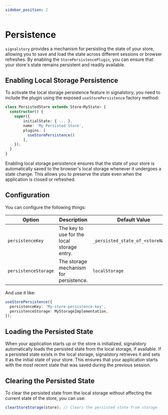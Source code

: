 ```yaml
---
sidebar_position: 2
---
```


# Persistence

`signalstory` provides a mechanism for persisting the state of your store, allowing you to save and load the state across different sessions or browser refreshes. By enabling the `StorePersistencePlugin`, you can ensure that your store's state remains persistent and readily available.

## Enabling Local Storage Persistence

To activate the local storage persistence feature in signalstory, you need to include the plugin using the exposed `useStorePersistence` factory method:

```typescript
class PersistedStore extends Store<MyState> {
  constructor() {
    super({
        initialState: { ... },
        name: 'My Persisted Store',
        plugins: [
          useStorePersistence()
        ],
    });
  }
}
```

Enabling local storage persistence ensures that the state of your store is automatically saved to the browser's local storage whenever it undergoes a state change. This allows you to preserve the state even when the application is closed or refreshed.

## Configuration

You can configure the following things:

| Option               | Description                                 | Default Value                      |
| -------------------- | ------------------------------------------- | ---------------------------------- |
| `persistenceKey`     | The key to use for the local storage entry. | `_persisted_state_of_<storeName>_` |
| `persistenceStorage` | The storage mechanism for persistence.      | `localStorage`                     |

And use it like:

```typescript
useStorePersistence({
  persistenceKey: 'My-store-persistence-key',
  persistenceStorage: MyStorageImplementation,
});
```

## Loading the Persisted State

When your application starts up or the store is initialized, signalstory automatically loads the persisted state from the local storage, if available.
If a persisted state exists in the local storage, signalstory retrieves it and sets it as the initial state of your store. This ensures that your application starts with the most recent state that was saved during the previous session.

## Clearing the Persisted State

To clear the persisted state from the local storage without affecting the current state of the store, you can use:

```typescript
clearStoreStorage(store); // Clears the persisted state from storage
```
